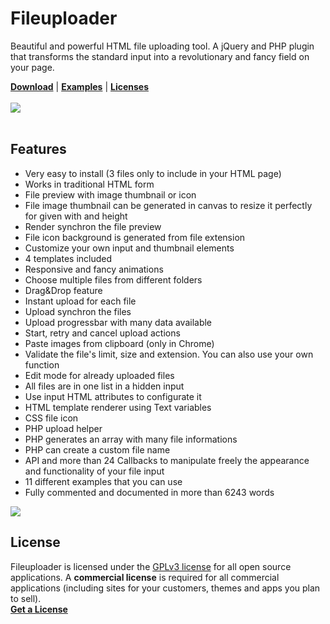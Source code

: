 # Fileuploader
Beautiful and powerful HTML file uploading tool. A jQuery and PHP plugin that transforms the standard input into a revolutionary and fancy field on your page.

<a href="http://innostudio.de/fileuploader/"><b>Download</b></a> | <a href="http://innostudio.de/fileuploader/"><b>Examples</b></a> | <a href="http://innostudio.de/fileuploader/#download"><b>Licenses</b></a>
<br><br>
<img src="http://innostudio.de/fileuploader/preview2.jpg">
<br><br>

Features
-------
<ul>
  <li>Very easy to install (3 files only to include in your HTML page)</li>
  <li>Works in traditional HTML form</li>
  <li>File preview with image thumbnail or icon</li>
  <li>File image thumbnail can be generated in canvas to resize it perfectly for given with and height</li>
  <li>Render synchron the file preview</li>
  <li>File icon background is generated from file extension</li>
  <li>Customize your own input and thumbnail elements</li>
  <li>4 templates included</li>
  <li>Responsive and fancy animations</li>
  <li>Choose multiple files from different folders</li>
  <li>Drag&amp;Drop feature</li>
  <li>Instant upload for each file</li>
  <li>Upload synchron the files</li>
  <li>Upload progressbar with many data available</li>
  <li>Start, retry and cancel upload actions</li>
  <li>Paste images from clipboard (only in Chrome)</li>
  <li>Validate the file's limit, size and extension. You can also use your own function</li>
  <li>Edit mode for already uploaded files</li>
  <li>All files are in one list in a hidden input</li>
  <li>Use input HTML attributes to configurate it</li>
  <li>HTML template renderer using Text variables</li>
  <li>CSS file icon</li>
  <li>PHP upload helper</li>
  <li>PHP generates an array with many file informations</li>
  <li>PHP can create a custom file name</li>
  <li>API and more than 24 Callbacks to manipulate freely the appearance and functionality of your file input</li>
  <li>11 different examples that you can use</li>
  <li>Fully commented and documented in more than 6243 words</li>
</ul>
<img src="http://innostudio.de/fileuploader/images/image-4.jpg">

License
-------
Fileuploader is licensed under the <a href="https://opensource.org/licenses/gpl-3.0.html" target="_blank">GPLv3 license</a> for all open source applications. A <b>commercial license</b> is required for all commercial applications (including sites for your customers, themes and apps you plan to sell).
<br>
<b><a href="http://innostudio.de/fileuploader/#download">Get a License</a></b>
